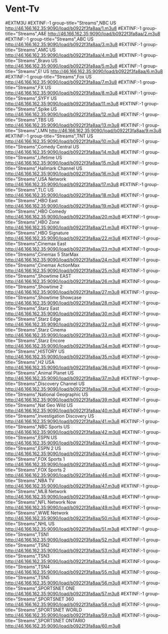 # Vent-Tv 
#EXTM3U
#EXTINF:-1    group-title="Streams",NBC US
http://46.166.162.35:9090/load/b0922f3fa8aa/1.m3u8
#EXTINF:-1    group-title="Streams",A&E
http://46.166.162.35:9090/load/b0922f3fa8aa/2.m3u8
#EXTINF:-1    group-title="Streams",ABC US
http://46.166.162.35:9090/load/b0922f3fa8aa/3.m3u8
#EXTINF:-1    group-title="Streams",AMC US
http://46.166.162.35:9090/load/b0922f3fa8aa/4.m3u8
#EXTINF:-1    group-title="Streams",Bravo US
http://46.166.162.35:9090/load/b0922f3fa8aa/5.m3u8
#EXTINF:-1    group-title="Streams",E! US
http://46.166.162.35:9090/load/b0922f3fa8aa/6.m3u8
#EXTINF:-1    group-title="Streams",Fox US
http://46.166.162.35:9090/load/b0922f3fa8aa/7.m3u8
#EXTINF:-1    group-title="Streams",FX US
http://46.166.162.35:9090/load/b0922f3fa8aa/8.m3u8
#EXTINF:-1    group-title="Streams",SYFY US
http://46.166.162.35:9090/load/b0922f3fa8aa/11.m3u8
#EXTINF:-1    group-title="Streams",Spike US
http://46.166.162.35:9090/load/b0922f3fa8aa/12.m3u8
#EXTINF:-1    group-title="Streams",TBS US
http://46.166.162.35:9090/load/b0922f3fa8aa/13.m3u8
#EXTINF:-1    group-title="Streams",LMN
http://46.166.162.35:9090/load/b0922f3fa8aa/9.m3u8
#EXTINF:-1    group-title="Streams",TNT US
http://46.166.162.35:9090/load/b0922f3fa8aa/10.m3u8
#EXTINF:-1    group-title="Streams",Comedy Central US
http://46.166.162.35:9090/load/b0922f3fa8aa/14.m3u8
#EXTINF:-1    group-title="Streams",Lifetime US
http://46.166.162.35:9090/load/b0922f3fa8aa/15.m3u8
#EXTINF:-1    group-title="Streams",Hallmark Channel US
http://46.166.162.35:9090/load/b0922f3fa8aa/16.m3u8
#EXTINF:-1    group-title="Streams",USA Network
http://46.166.162.35:9090/load/b0922f3fa8aa/17.m3u8
#EXTINF:-1    group-title="Streams",TLC US
http://46.166.162.35:9090/load/b0922f3fa8aa/18.m3u8
#EXTINF:-1    group-title="Streams",HBO East
http://46.166.162.35:9090/load/b0922f3fa8aa/19.m3u8
#EXTINF:-1    group-title="Streams",HBO Comedy
http://46.166.162.35:9090/load/b0922f3fa8aa/20.m3u8
#EXTINF:-1    group-title="Streams",HBO Zone
http://46.166.162.35:9090/load/b0922f3fa8aa/21.m3u8
#EXTINF:-1    group-title="Streams",HBO Signature
http://46.166.162.35:9090/load/b0922f3fa8aa/22.m3u8
#EXTINF:-1    group-title="Streams",Cinemax East
http://46.166.162.35:9090/load/b0922f3fa8aa/23.m3u8
#EXTINF:-1    group-title="Streams",Cinemax 5 StarMax
http://46.166.162.35:9090/load/b0922f3fa8aa/24.m3u8
#EXTINF:-1    group-title="Streams",Cinemax ActionMax
http://46.166.162.35:9090/load/b0922f3fa8aa/25.m3u8
#EXTINF:-1    group-title="Streams",Showtime EAST
http://46.166.162.35:9090/load/b0922f3fa8aa/26.m3u8
#EXTINF:-1    group-title="Streams",Showtime 2
http://46.166.162.35:9090/load/b0922f3fa8aa/27.m3u8
#EXTINF:-1    group-title="Streams",Showtime Showcase
http://46.166.162.35:9090/load/b0922f3fa8aa/28.m3u8
#EXTINF:-1    group-title="Streams",Starz East
http://46.166.162.35:9090/load/b0922f3fa8aa/30.m3u8
#EXTINF:-1    group-title="Streams",Starz Edge
http://46.166.162.35:9090/load/b0922f3fa8aa/32.m3u8
#EXTINF:-1    group-title="Streams",Starz Cinema
http://46.166.162.35:9090/load/b0922f3fa8aa/33.m3u8
#EXTINF:-1    group-title="Streams",Starz Encore
http://46.166.162.35:9090/load/b0922f3fa8aa/34.m3u8
#EXTINF:-1    group-title="Streams",HISTORY US
http://46.166.162.35:9090/load/b0922f3fa8aa/35.m3u8
#EXTINF:-1    group-title="Streams",H2 USA
http://46.166.162.35:9090/load/b0922f3fa8aa/36.m3u8
#EXTINF:-1    group-title="Streams",Animal Planet US
http://46.166.162.35:9090/load/b0922f3fa8aa/37.m3u8
#EXTINF:-1    group-title="Streams",Discovery Channel US
http://46.166.162.35:9090/load/b0922f3fa8aa/38.m3u8
#EXTINF:-1    group-title="Streams",National Geographic US
http://46.166.162.35:9090/load/b0922f3fa8aa/39.m3u8
#EXTINF:-1    group-title="Streams",Nat Geo Wild US
http://46.166.162.35:9090/load/b0922f3fa8aa/40.m3u8
#EXTINF:-1    group-title="Streams",Investigation Discovery  US
http://46.166.162.35:9090/load/b0922f3fa8aa/41.m3u8
#EXTINF:-1    group-title="Streams",NBC Sports US
http://46.166.162.35:9090/load/b0922f3fa8aa/42.m3u8
#EXTINF:-1    group-title="Streams",ESPN US
http://46.166.162.35:9090/load/b0922f3fa8aa/43.m3u8
#EXTINF:-1    group-title="Streams",ESPN 2 US
http://46.166.162.35:9090/load/b0922f3fa8aa/44.m3u8
#EXTINF:-1    group-title="Streams",FOX Sports 1
http://46.166.162.35:9090/load/b0922f3fa8aa/45.m3u8
#EXTINF:-1    group-title="Streams",FOX Sports 2
http://46.166.162.35:9090/load/b0922f3fa8aa/46.m3u8
#EXTINF:-1    group-title="Streams",NBA TV
http://46.166.162.35:9090/load/b0922f3fa8aa/47.m3u8
#EXTINF:-1    group-title="Streams",MLB Network
http://46.166.162.35:9090/load/b0922f3fa8aa/48.m3u8
#EXTINF:-1    group-title="Streams",NFL Network  Now
http://46.166.162.35:9090/load/b0922f3fa8aa/49.m3u8
#EXTINF:-1    group-title="Streams",WWE Network
http://46.166.162.35:9090/load/b0922f3fa8aa/50.m3u8
#EXTINF:-1    group-title="Streams",NHL US
http://46.166.162.35:9090/load/b0922f3fa8aa/51.m3u8
#EXTINF:-1    group-title="Streams",TSN1
http://46.166.162.35:9090/load/b0922f3fa8aa/52.m3u8
#EXTINF:-1    group-title="Streams",TSN2
http://46.166.162.35:9090/load/b0922f3fa8aa/53.m3u8
#EXTINF:-1    group-title="Streams",TSN3
http://46.166.162.35:9090/load/b0922f3fa8aa/54.m3u8
#EXTINF:-1    group-title="Streams",TSN4
http://46.166.162.35:9090/load/b0922f3fa8aa/55.m3u8
#EXTINF:-1    group-title="Streams",TSN5
http://46.166.162.35:9090/load/b0922f3fa8aa/56.m3u8
#EXTINF:-1    group-title="Streams",SPORTSNET ONE
http://46.166.162.35:9090/load/b0922f3fa8aa/57.m3u8
#EXTINF:-1    group-title="Streams",SPORTSNET 360
http://46.166.162.35:9090/load/b0922f3fa8aa/58.m3u8
#EXTINF:-1    group-title="Streams",SPORTSNET WORLD
http://46.166.162.35:9090/load/b0922f3fa8aa/59.m3u8
#EXTINF:-1    group-title="Streams",SPORTSNET ONTARIO
http://46.166.162.35:9090/load/b0922f3fa8aa/60.m3u8
